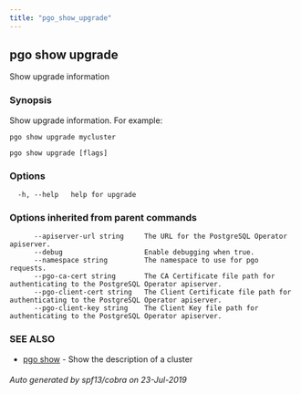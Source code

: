 ```yaml
---
title: "pgo_show_upgrade"
---
```

## pgo show upgrade

Show upgrade information

### Synopsis

Show upgrade information. For example:

	pgo show upgrade mycluster

```
pgo show upgrade [flags]
```

### Options

```
  -h, --help   help for upgrade
```

### Options inherited from parent commands

```
      --apiserver-url string     The URL for the PostgreSQL Operator apiserver.
      --debug                    Enable debugging when true.
      --namespace string         The namespace to use for pgo requests.
      --pgo-ca-cert string       The CA Certificate file path for authenticating to the PostgreSQL Operator apiserver.
      --pgo-client-cert string   The Client Certificate file path for authenticating to the PostgreSQL Operator apiserver.
      --pgo-client-key string    The Client Key file path for authenticating to the PostgreSQL Operator apiserver.
```

### SEE ALSO

* [pgo show](/cli/pgo_show/)	 - Show the description of a cluster

###### Auto generated by spf13/cobra on 23-Jul-2019
